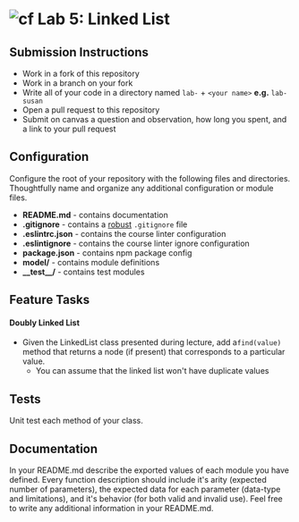 ![cf](https://i.imgur.com/7v5ASc8.png) Lab 5: Linked List
======

## Submission Instructions
* Work in a fork of this repository
* Work in a branch on your fork
* Write all of your code in a directory named `lab-` + `<your name>` **e.g.** `lab-susan`
* Open a pull request to this repository
* Submit on canvas a question and observation, how long you spent, and a link to your pull request

## Configuration 
Configure the root of your repository with the following files and directories. Thoughtfully name and organize any additional configuration or module files.
* **README.md** - contains documentation
* **.gitignore** - contains a [robust](http://gitignore.io) `.gitignore` file 
* **.eslintrc.json** - contains the course linter configuration
* **.eslintignore** - contains the course linter ignore configuration
* **package.json** - contains npm package config
* **model/** - contains module definitions
* **\_\_test\_\_/** - contains test modules

## Feature Tasks  
#### Doubly Linked List
* Given the LinkedList class presented during lecture, add a`find(value)` method that returns a node (if present) that corresponds to a particular value.
  * You can assume that the linked list won't have duplicate values

## Tests
Unit test each method of your class. 

## Documentation
In your README.md describe the exported values of each module you have defined. Every function description should include it's arity (expected number of parameters), the expected data for each parameter (data-type and limitations), and it's behavior (for both valid and invalid use). Feel free to write any additional information in your README.md.

